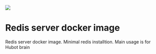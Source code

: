 [![](https://badge.imagelayers.io/rounds/10m-redis:latest.svg)](https://imagelayers.io/?images=rounds/10m-redis:latest 'Get your own badge on imagelayers.io')

Redis server docker image
============================

Redis server docker image.
Minimal redis installtion. Main usage is for Hubot brain
